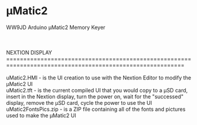 # µMatic2
WW9JD Arduino µMatic2 Memory Keyer <br>
<br>
<br>
<br>
NEXTION DISPLAY  ==========================================================================================================<br>
<br>
uMatic2.HMI - is the UI creation to use with the Nextion Editor to modify the µMatic2 UI <br>
uMatic2.tft - is the current compiled UI that you would copy to a µSD card, insert in the Nextion display, turn the power on, wait for the "successed" display, remove the µSD card, cycle the power to use the UI <br>
uMatic2FontsPics.zip - is a ZIP file containing all of the fonts and pictures used to make the µMatic2 UI<br>
<br>
<br>
<br>
<br>
<br>
<br>
<br>
<br>
<br>
<br>
<br>
<br>
<br>
<br>
<br>
<br>
